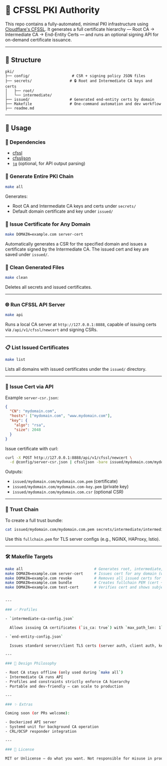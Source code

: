 # 🔐 CFSSL PKI Authority

This repo contains a fully-automated, minimal PKI infrastructure using [Cloudflare's CFSSL](https://github.com/cloudflare/cfssl). It generates a full certificate hierarchy — Root CA → Intermediate CA → End-Entity Certs — and runs an optional signing API for on-demand certificate issuance.

---

## 📁 Structure

```
pki/
├── config/                   # CSR + signing policy JSON files
├── secrets/                 # 🔒 Root and Intermediate CA keys and certs
│   ├── root/
│   └── intermediate/
├── issued/                  # Generated end-entity certs by domain
├── Makefile                 # One-command automation and dev workflow
├── readme.md
```

---

## 🚀 Usage

### 🔧 Dependencies

- [cfssl](https://github.com/cloudflare/cfssl)
- [cfssljson](https://github.com/cloudflare/cfssl)
- [`jq`](https://stedolan.github.io/jq/) (optional, for API output parsing)

### 🔁 Generate Entire PKI Chain

```bash
make all
```

Generates:

- Root CA and Intermediate CA keys and certs under `secrets/`
- Default domain certificate and key under `issued/`

### 🔐 Issue Certificate for Any Domain

```bash
make DOMAIN=example.com server-cert
```

Automatically generates a CSR for the specified domain and issues a certificate signed by the Intermediate CA. The issued cert and key are saved under `issued/`.

### 🧼 Clean Generated Files

```bash
make clean
```

Deletes all secrets and issued certificates.

---

### 🌐 Run CFSSL API Server

```bash
make api
```

Runs a local CA server at `http://127.0.0.1:8888`, capable of issuing certs via `/api/v1/cfssl/newcert` and signing CSRs.

---

### 📋 List Issued Certificates

```bash
make list
```

Lists all domains with issued certificates under the `issued/` directory.

---

### 🔐 Issue Cert via API

Example `server-csr.json`:

```json
{
  "CN": "mydomain.com",
  "hosts": ["mydomain.com", "www.mydomain.com"],
  "key": {
    "algo": "rsa",
    "size": 2048
  }
}
```

Issue certificate with curl:

```bash
curl -X POST http://127.0.0.1:8888/api/v1/cfssl/newcert \
  -d @config/server-csr.json | cfssljson -bare issued/mydomain.com/mydomain.com
```

Outputs:

- `issued/mydomain.com/mydomain.com.pem` (certificate)
- `issued/mydomain.com/mydomain.com-key.pem` (private key)
- `issued/mydomain.com/mydomain.com.csr` (optional CSR)

---

### 🔐 Trust Chain

To create a full trust bundle:

```bash
cat issued/mydomain.com/mydomain.com.pem secrets/intermediate/intermediate-ca-signed.pem secrets/root/root-ca.pem > fullchain.pem
```

Use this `fullchain.pem` for TLS server configs (e.g., NGINX, HAProxy, Istio).

---

### 🛠 Makefile Targets

```bash
make all                                # Generates root, intermediate, and default domain cert
make DOMAIN=example.com server-cert     # Issues cert for any domain (with SAN)
make DOMAIN=example.com revoke          # Removes all issued certs for a domain
make DOMAIN=example.com bundle          # Creates fullchain PEM (cert + intermediates + root)
make DOMAIN=example.com test-cert       # Verifies cert and shows subject, issuer, and expiration


---

### ✅ Profiles

- `intermediate-ca-config.json`

  Allows issuing CA certificates (`is_ca: true`) with `max_path_len: 1`.

- `end-entity-config.json`

  Issues standard server/client TLS certs (server auth, client auth, key encipherment).

---

### 🧠 Design Philosophy

- Root CA stays offline (only used during `make all`)
- Intermediate CA runs API
- Profiles and constraints strictly enforce CA hierarchy
- Portable and dev-friendly — can scale to production

---

### ✨ Extras

Coming soon (or PRs welcome):

- Dockerized API server
- Systemd unit for background CA operation
- CRL/OCSP responder integration

---

### 📜 License

MIT or Unlicense — do what you want. Not responsible for misuse in prod without audit.
